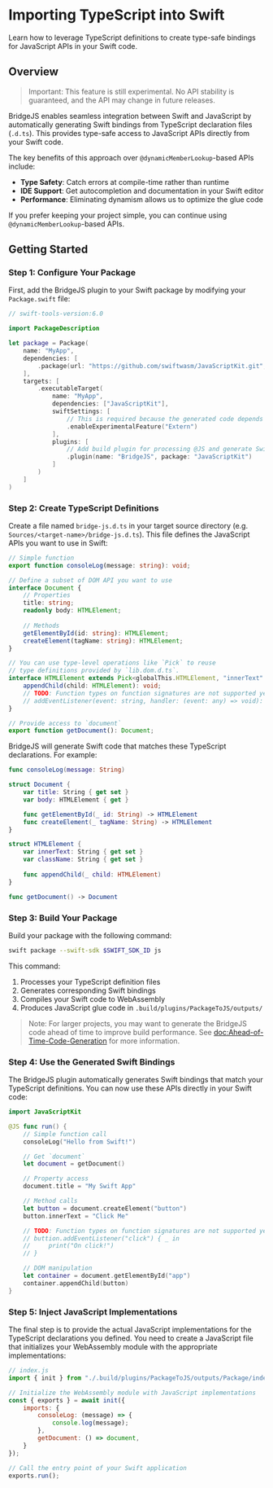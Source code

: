 # Importing TypeScript into Swift

Learn how to leverage TypeScript definitions to create type-safe bindings for JavaScript APIs in your Swift code.

## Overview

> Important: This feature is still experimental. No API stability is guaranteed, and the API may change in future releases.

BridgeJS enables seamless integration between Swift and JavaScript by automatically generating Swift bindings from TypeScript declaration files (`.d.ts`). This provides type-safe access to JavaScript APIs directly from your Swift code.

The key benefits of this approach over `@dynamicMemberLookup`-based APIs include:

- **Type Safety**: Catch errors at compile-time rather than runtime
- **IDE Support**: Get autocompletion and documentation in your Swift editor
- **Performance**: Eliminating dynamism allows us to optimize the glue code

If you prefer keeping your project simple, you can continue using `@dynamicMemberLookup`-based APIs.

## Getting Started

### Step 1: Configure Your Package

First, add the BridgeJS plugin to your Swift package by modifying your `Package.swift` file:

```swift
// swift-tools-version:6.0

import PackageDescription

let package = Package(
    name: "MyApp",
    dependencies: [
        .package(url: "https://github.com/swiftwasm/JavaScriptKit.git", branch: "main")
    ],
    targets: [
        .executableTarget(
            name: "MyApp",
            dependencies: ["JavaScriptKit"],
            swiftSettings: [
                // This is required because the generated code depends on @_extern(wasm)
                .enableExperimentalFeature("Extern")
            ],
            plugins: [
                // Add build plugin for processing @JS and generate Swift glue code
                .plugin(name: "BridgeJS", package: "JavaScriptKit")
            ]
        )
    ]
)
```

### Step 2: Create TypeScript Definitions

Create a file named `bridge-js.d.ts` in your target source directory (e.g. `Sources/<target-name>/bridge-js.d.ts`). This file defines the JavaScript APIs you want to use in Swift:

```typescript
// Simple function
export function consoleLog(message: string): void;

// Define a subset of DOM API you want to use
interface Document {
    // Properties
    title: string;
    readonly body: HTMLElement;
 
    // Methods
    getElementById(id: string): HTMLElement;
    createElement(tagName: string): HTMLElement;
}

// You can use type-level operations like `Pick` to reuse
// type definitions provided by `lib.dom.d.ts`.
interface HTMLElement extends Pick<globalThis.HTMLElement, "innerText" | "className"> {
    appendChild(child: HTMLElement): void;
    // TODO: Function types on function signatures are not supported yet.
    // addEventListener(event: string, handler: (event: any) => void): void;
}

// Provide access to `document`
export function getDocument(): Document;
```

BridgeJS will generate Swift code that matches these TypeScript declarations. For example:

```swift
func consoleLog(message: String)

struct Document {
    var title: String { get set }
    var body: HTMLElement { get }

    func getElementById(_ id: String) -> HTMLElement
    func createElement(_ tagName: String) -> HTMLElement
}

struct HTMLElement {
    var innerText: String { get set }
    var className: String { get set }
    
    func appendChild(_ child: HTMLElement)
}

func getDocument() -> Document
```

### Step 3: Build Your Package

Build your package with the following command:

```bash
swift package --swift-sdk $SWIFT_SDK_ID js
```

This command:
1. Processes your TypeScript definition files
2. Generates corresponding Swift bindings
3. Compiles your Swift code to WebAssembly
4. Produces JavaScript glue code in `.build/plugins/PackageToJS/outputs/`

> Note: For larger projects, you may want to generate the BridgeJS code ahead of time to improve build performance. See <doc:Ahead-of-Time-Code-Generation> for more information.

### Step 4: Use the Generated Swift Bindings

The BridgeJS plugin automatically generates Swift bindings that match your TypeScript definitions. You can now use these APIs directly in your Swift code:

```swift
import JavaScriptKit

@JS func run() {
    // Simple function call
    consoleLog("Hello from Swift!")

    // Get `document`
    let document = getDocument()

    // Property access
    document.title = "My Swift App"

    // Method calls
    let button = document.createElement("button")
    button.innerText = "Click Me"

    // TODO: Function types on function signatures are not supported yet.
    // buttion.addEventListener("click") { _ in
    //     print("On click!")
    // }

    // DOM manipulation
    let container = document.getElementById("app")
    container.appendChild(button)
}
```

### Step 5: Inject JavaScript Implementations

The final step is to provide the actual JavaScript implementations for the TypeScript declarations you defined. You need to create a JavaScript file that initializes your WebAssembly module with the appropriate implementations:

```javascript
// index.js
import { init } from "./.build/plugins/PackageToJS/outputs/Package/index.js";

// Initialize the WebAssembly module with JavaScript implementations
const { exports } = await init({
    imports: {
        consoleLog: (message) => {
            console.log(message);
        },
        getDocument: () => document,
    }
});

// Call the entry point of your Swift application
exports.run();
```

